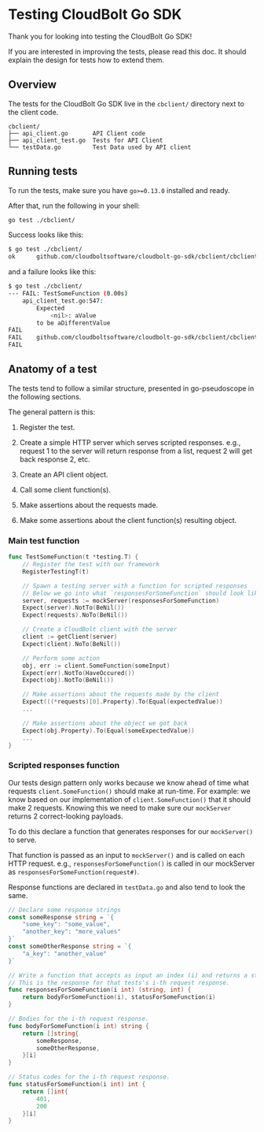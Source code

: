 # Testing CloudBolt Go SDK

Thank you for looking into testing the CloudBolt Go SDK!

If you are interested in improving the tests, please read this doc.
It should explain the design for tests how to extend them.

## Overview

The tests for the CloudBolt Go SDK live in the `cbclient/` directory next to the client code.

```text
cbclient/
├── api_client.go       API Client code
├── api_client_test.go  Tests for API Client
└── testData.go         Test Data used by API client
```

## Running tests

To run the tests, make sure you have `go>=0.13.0` installed and ready.

After that, run the following in your shell:

```sh
go test ./cbclient/
```

Success looks like this:

```sh
$ go test ./cbclient/
ok      github.com/cloudboltsoftware/cloudbolt-go-sdk/cbclient/cbclient 0.434s
```

and a failure looks like this:

```sh
$ go test ./cbclient/
--- FAIL: TestSomeFunction (0.00s)
    api_client_test.go:547:
        Expected
            <nil>: aValue
        to be aDifferentValue
FAIL
FAIL    github.com/cloudboltsoftware/cloudbolt-go-sdk/cbclient/cbclient 0.195s
FAIL
```

## Anatomy of a test

The tests tend to follow a similar structure, presented in go-pseudoscope in the following sections.

The general pattern is this:

1. Register the test.

2. Create a simple HTTP server which serves scripted responses. e.g., request
   1 to the server will return response from a list, request 2 will get back
   response 2, etc.

3. Create an API client object.

4. Call some client function(s).

5. Make assertions about the requests made.

6. Make some assertions about the client function(s) resulting object.

### Main test function

```go
func TestSomeFunction(t *testing.T) {
    // Register the test with our framework
    RegisterTestingT(t)

    // Spawn a testing server with a function for scripted responses
    // Below we go into what `responsesForSomeFunction` should look like
    server, requests := mockServer(responsesForSomeFunction)
    Expect(server).NotTo(BeNil())
    Expect(requests).NoTo(BeNil())

    // Create a CloudBolt client with the server
    client := getClient(server)
    Expect(client).NoTo(BeNil())

    // Perform some action
    obj, err := client.SomeFunction(someInput)
    Expect(err).NotTo(HaveOccured())
    Expect(obj).NotTo(BeNil())

    // Make assertions about the requests made by the client
    Expect(((*requests)[0].Property).To(Equal(expectedValue))
    ...

    // Make assertions about the object we got back
    Expect(obj.Property).To(Equal(someExpectedValue))
    ...
}
```

### Scripted responses function

Our tests design pattern only works because we know ahead of time what requests `client.SomeFunction()` should make at run-time.
For example: we know based on our implementation of `client.SomeFunction()` that it should make 2 requests.
Knowing this we need to make sure our `mockServer` returns 2 correct-looking payloads.

To do this declare a function that generates responses for our `mockServer()` to serve.

That function is passed as an input to `mockServer()` and is called on each HTTP request.
e.g., `responsesForSomeFunction()` is called in our mockServer as `responsesForSomeFunction(request#)`.

Response functions are declared in `testData.go` and also tend to look the same.

```go
// Declare some response strings
const someResponse string = `{
    "some_key": "some_value",
    "another_key": "more_values"
}`
const someOtherResponse string = `{
    "a_key": "another_value"
}`

// Write a function that accepts as input an index (i) and returns a string (body) and int (status code).
// This is the response for that tests's i-th request response.
func responsesForSomeFunction(i int) (string, int) {
    return bodyForSomeFunction(i), statusForSomeFunction(i)
}

// Bodies for the i-th request response.
func bodyForSomeFunction(i int) string {
    return []string{
        someResponse,
        someOtherResponse,
    }[i]
}

// Status codes for the i-th request response.
func statusForSomeFunction(i int) int {
    return []int{
        401,
        200
    }[i]
}
```
